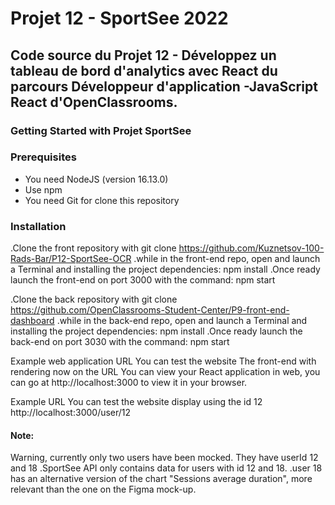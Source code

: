 # Projet 12 - SportSee 2022

## Code source du Projet 12 - Développez un tableau de bord d'analytics avec React du parcours Développeur d'application -JavaScript React d'OpenClassrooms.

### Getting Started with Projet SportSee

### Prerequisites

- You need NodeJS (version 16.13.0)
- Use npm
- You need Git for clone this repository

### Installation

.Clone the front repository with git clone https://github.com/Kuznetsov-100-Rads-Bar/P12-SportSee-OCR
.while in the front-end repo, open and launch a Terminal and installing the project dependencies: npm install
.Once ready launch the front-end on port 3000 with the command: npm start

.Clone the back repository with git clone https://github.com/OpenClassrooms-Student-Center/P9-front-end-dashboard
.while in the back-end repo, open and launch a Terminal and installing the project dependencies: npm install
.Once ready launch the back-end on port 3030 with the command: npm start

Example web application URL
You can test the website
The front-end with rendering now on the URL
You can view your React application in web, you can go at http://localhost:3000 to view it in your browser.

Example URL
You can test the website display using the id 12 http://localhost:3000/user/12 

#### Note:

Warning, currently only two users have been mocked. They have userId 12 and 18
    .SportSee API only contains data for users with id 12 and 18.
    .user 18 has an alternative version of the chart "Sessions average duration", more relevant than the one on the Figma mock-up.
